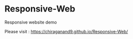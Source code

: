 # Responsive-Web
Responsive website demo

Please visit : https://chiraganand9.github.io/Responsive-Web/
